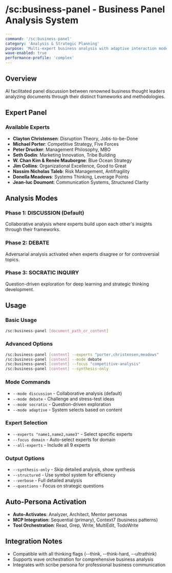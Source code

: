# /sc:business-panel - Business Panel Analysis System

```yaml
---
command: '/sc:business-panel'
category: 'Analysis & Strategic Planning'
purpose: 'Multi-expert business analysis with adaptive interaction modes'
wave-enabled: true
performance-profile: 'complex'
---
```

## Overview

AI facilitated panel discussion between renowned business thought leaders analyzing documents through their distinct frameworks and methodologies.

## Expert Panel

### Available Experts

- **Clayton Christensen**: Disruption Theory, Jobs-to-be-Done
- **Michael Porter**: Competitive Strategy, Five Forces
- **Peter Drucker**: Management Philosophy, MBO
- **Seth Godin**: Marketing Innovation, Tribe Building
- **W. Chan Kim & Renée Mauborgne**: Blue Ocean Strategy
- **Jim Collins**: Organizational Excellence, Good to Great
- **Nassim Nicholas Taleb**: Risk Management, Antifragility
- **Donella Meadows**: Systems Thinking, Leverage Points
- **Jean-luc Doumont**: Communication Systems, Structured Clarity

## Analysis Modes

### Phase 1: DISCUSSION (Default)

Collaborative analysis where experts build upon each other's insights through their frameworks.

### Phase 2: DEBATE

Adversarial analysis activated when experts disagree or for controversial topics.

### Phase 3: SOCRATIC INQUIRY

Question-driven exploration for deep learning and strategic thinking development.

## Usage

### Basic Usage

```bash
/sc:business-panel [document_path_or_content]
```

### Advanced Options

```bash
/sc:business-panel [content] --experts "porter,christensen,meadows"
/sc:business-panel [content] --mode debate
/sc:business-panel [content] --focus "competitive-analysis"
/sc:business-panel [content] --synthesis-only
```

### Mode Commands

- `--mode discussion` - Collaborative analysis (default)
- `--mode debate` - Challenge and stress-test ideas
- `--mode socratic` - Question-driven exploration
- `--mode adaptive` - System selects based on content

### Expert Selection

- `--experts "name1,name2,name3"` - Select specific experts
- `--focus domain` - Auto-select experts for domain
- `--all-experts` - Include all 9 experts

### Output Options

- `--synthesis-only` - Skip detailed analysis, show synthesis
- `--structured` - Use symbol system for efficiency
- `--verbose` - Full detailed analysis
- `--questions` - Focus on strategic questions

## Auto-Persona Activation

- **Auto-Activates**: Analyzer, Architect, Mentor personas
- **MCP Integration**: Sequential (primary), Context7 (business patterns)
- **Tool Orchestration**: Read, Grep, Write, MultiEdit, TodoWrite

## Integration Notes

- Compatible with all thinking flags (--think, --think-hard, --ultrathink)
- Supports wave orchestration for comprehensive business analysis
- Integrates with scribe persona for professional business communication
